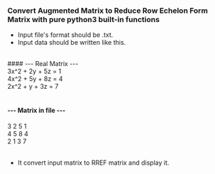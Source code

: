 ### Convert Augmented Matrix to Reduce Row Echelon Form Matrix with pure python3 built-in functions

- Input file's format should be .txt.
- Input data should be written like this.
<br/>
#### --- Real Matrix ---<br/>
3x^2 + 2y + 5z = 1<br/>
4x^2 + 5y + 8z = 4<br/>
2x^2 + y + 3z = 7<br/>
<br/>

#### --- Matrix in file ---<br/>
3 2 5 1<br/>
4 5 8 4<br/>
2 1 3 7<br/>
<br/>

- It convert input matrix to RREF matrix and display it.
